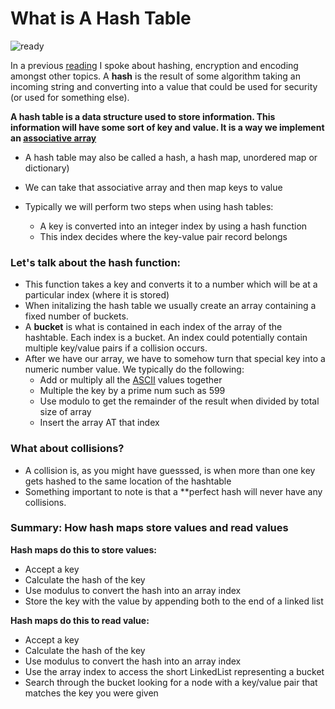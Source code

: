 # What is A Hash Table

![ready](https://media.giphy.com/media/Tjju729rgJPPk8PMYA/giphy.gif)

In a previous [reading](https://rivad2.github.io/reading-notes/401/class-12.html) I spoke about hashing, encryption and encoding amongst other topics. A **hash** is the result of some algorithm taking an incoming string and converting into a value that could be used for security (or used for something else).

**A hash table is a data structure used to store information. This information will have some sort of key and value. It is a way we implement an [associative array](https://brilliant.org/wiki/associative-arrays/)**

- A hash table may also be called a hash, a hash map, unordered map or dictionary)
  
- We can take that associative array and then map keys to value
- Typically we will perform two steps when using hash tables:
    - A key is converted into an integer index by using a hash function
    - This index decides where the key-value pair record belongs

### Let's talk about the hash function:

- This function takes a key and converts it to a number which will be at a particular index (where it is stored)
- When initalizing the hash table we usually create an array containing a fixed number of buckets.
- A **bucket** is what is contained in each index of the array of the hashtable. Each index is a bucket. An index could potentially contain multiple key/value pairs if a collision occurs.
- After we have our array, we have to somehow turn that special key into a numeric number value. We typically do the following:
     - Add or multiply all the [ASCII](https://www.w3schools.com/charsets/ref_html_ascii.asp) values together
     - Multiple the key by a prime num such as 599
     - Use modulo to get the remainder of the result when divided by total size of array
     - Insert the array AT that index

### What about collisions?

- A collision is, as you might have guesssed, is when more than one key gets hashed to the same location of the hashtable
- Something important to note is that a **perfect hash will never have any collisions.

### Summary: How hash maps store values and read values

**Hash maps do this to store values:**

- Accept a key
- Calculate the hash of the key
- Use modulus to convert the hash into an array index
- Store the key with the value by appending both to the end of a linked list

**Hash maps do this to read value:**

- Accept a key
- Calculate the hash of the key
- Use modulus to convert the hash into an array index
- Use the array index to access the short LinkedList representing a bucket
- Search through the bucket looking for a node with a key/value pair that matches the key you were given
